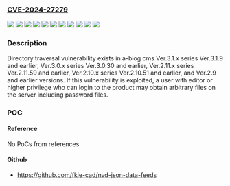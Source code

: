 ### [CVE-2024-27279](https://cve.mitre.org/cgi-bin/cvename.cgi?name=CVE-2024-27279)
![](https://img.shields.io/static/v1?label=Product&message=a-blog%20cms%20Ver.2.10.x%20series&color=blue)
![](https://img.shields.io/static/v1?label=Product&message=a-blog%20cms%20Ver.2.11.x%20series&color=blue)
![](https://img.shields.io/static/v1?label=Product&message=a-blog%20cms%20Ver.3.0.x%20series&color=blue)
![](https://img.shields.io/static/v1?label=Product&message=a-blog%20cms%20Ver.3.1.x%20series&color=blue)
![](https://img.shields.io/static/v1?label=Product&message=a-blog%20cms&color=blue)
![](https://img.shields.io/static/v1?label=Version&message=%3D%20Ver.2.10.51%20and%20earlier%20&color=brighgreen)
![](https://img.shields.io/static/v1?label=Version&message=%3D%20Ver.2.11.59%20and%20earlier%20&color=brighgreen)
![](https://img.shields.io/static/v1?label=Version&message=%3D%20Ver.2.9%20and%20earlier%20%20&color=brighgreen)
![](https://img.shields.io/static/v1?label=Version&message=%3D%20Ver.3.0.30%20and%20earlier%20&color=brighgreen)
![](https://img.shields.io/static/v1?label=Version&message=%3D%20Ver.3.1.9%20and%20earlier%20&color=brighgreen)
![](https://img.shields.io/static/v1?label=Vulnerability&message=Directory%20traversal&color=brighgreen)

### Description

Directory traversal vulnerability exists in a-blog cms Ver.3.1.x series Ver.3.1.9 and earlier, Ver.3.0.x series Ver.3.0.30 and earlier, Ver.2.11.x series Ver.2.11.59 and earlier, Ver.2.10.x series Ver.2.10.51 and earlier, and Ver.2.9 and earlier versions. If this vulnerability is exploited, a user with editor or higher privilege who can login to the product may obtain arbitrary files on the server including password files.

### POC

#### Reference
No PoCs from references.

#### Github
- https://github.com/fkie-cad/nvd-json-data-feeds

